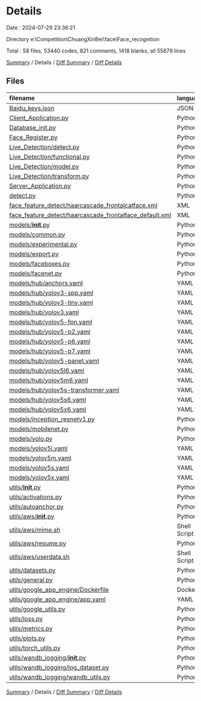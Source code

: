 # Details

Date : 2024-07-29 23:36:21

Directory e:\\Competition\\ChuangXinBei\\face\\Face_recognition

Total : 58 files,  53440 codes, 821 comments, 1418 blanks, all 55679 lines

[Summary](results.md) / Details / [Diff Summary](diff.md) / [Diff Details](diff-details.md)

## Files
| filename | language | code | comment | blank | total |
| :--- | :--- | ---: | ---: | ---: | ---: |
| [Baidu_keys.json](/Baidu_keys.json) | JSON | 5 | 0 | 1 | 6 |
| [Client_Application.py](/Client_Application.py) | Python | 106 | 22 | 11 | 139 |
| [Database_init.py](/Database_init.py) | Python | 17 | 0 | 2 | 19 |
| [Face_Register.py](/Face_Register.py) | Python | 54 | 2 | 6 | 62 |
| [Live_Detection/detect.py](/Live_Detection/detect.py) | Python | 34 | 4 | 1 | 39 |
| [Live_Detection/functional.py](/Live_Detection/functional.py) | Python | 442 | 16 | 131 | 589 |
| [Live_Detection/model.py](/Live_Detection/model.py) | Python | 229 | 9 | 58 | 296 |
| [Live_Detection/transform.py](/Live_Detection/transform.py) | Python | 261 | 7 | 79 | 347 |
| [Server_Application.py](/Server_Application.py) | Python | 76 | 18 | 20 | 114 |
| [detect.py](/detect.py) | Python | 134 | 17 | 28 | 179 |
| [face_feature_detect/haarcascade_frontalcatface.xml](/face_feature_detect/haarcascade_frontalcatface.xml) | XML | 14,287 | 95 | 1 | 14,383 |
| [face_feature_detect/haarcascade_frontalface_default.xml](/face_feature_detect/haarcascade_frontalface_default.xml) | XML | 33,271 | 43 | 1 | 33,315 |
| [models/__init__.py](/models/__init__.py) | Python | 0 | 0 | 1 | 1 |
| [models/common.py](/models/common.py) | Python | 280 | 35 | 72 | 387 |
| [models/experimental.py](/models/experimental.py) | Python | 97 | 12 | 26 | 135 |
| [models/export.py](/models/export.py) | Python | 74 | 13 | 18 | 105 |
| [models/faceboxes.py](/models/faceboxes.py) | Python | 184 | 1 | 50 | 235 |
| [models/facenet.py](/models/facenet.py) | Python | 91 | 0 | 13 | 104 |
| [models/hub/anchors.yaml](/models/hub/anchors.yaml) | YAML | 37 | 11 | 11 | 59 |
| [models/hub/yolov3-spp.yaml](/models/hub/yolov3-spp.yaml) | YAML | 40 | 5 | 7 | 52 |
| [models/hub/yolov3-tiny.yaml](/models/hub/yolov3-tiny.yaml) | YAML | 31 | 5 | 6 | 42 |
| [models/hub/yolov3.yaml](/models/hub/yolov3.yaml) | YAML | 40 | 5 | 7 | 52 |
| [models/hub/yolov5-fpn.yaml](/models/hub/yolov5-fpn.yaml) | YAML | 31 | 5 | 7 | 43 |
| [models/hub/yolov5-p2.yaml](/models/hub/yolov5-p2.yaml) | YAML | 40 | 5 | 10 | 55 |
| [models/hub/yolov5-p6.yaml](/models/hub/yolov5-p6.yaml) | YAML | 42 | 5 | 10 | 57 |
| [models/hub/yolov5-p7.yaml](/models/hub/yolov5-p7.yaml) | YAML | 51 | 5 | 12 | 68 |
| [models/hub/yolov5-panet.yaml](/models/hub/yolov5-panet.yaml) | YAML | 36 | 5 | 8 | 49 |
| [models/hub/yolov5l6.yaml](/models/hub/yolov5l6.yaml) | YAML | 46 | 5 | 10 | 61 |
| [models/hub/yolov5m6.yaml](/models/hub/yolov5m6.yaml) | YAML | 46 | 5 | 10 | 61 |
| [models/hub/yolov5s-transformer.yaml](/models/hub/yolov5s-transformer.yaml) | YAML | 36 | 5 | 8 | 49 |
| [models/hub/yolov5s6.yaml](/models/hub/yolov5s6.yaml) | YAML | 46 | 5 | 10 | 61 |
| [models/hub/yolov5x6.yaml](/models/hub/yolov5x6.yaml) | YAML | 46 | 5 | 10 | 61 |
| [models/inception_resnetv1.py](/models/inception_resnetv1.py) | Python | 192 | 0 | 41 | 233 |
| [models/mobilenet.py](/models/mobilenet.py) | Python | 55 | 7 | 11 | 73 |
| [models/yolo.py](/models/yolo.py) | Python | 213 | 24 | 41 | 278 |
| [models/yolov5l.yaml](/models/yolov5l.yaml) | YAML | 36 | 5 | 8 | 49 |
| [models/yolov5m.yaml](/models/yolov5m.yaml) | YAML | 36 | 5 | 8 | 49 |
| [models/yolov5s.yaml](/models/yolov5s.yaml) | YAML | 36 | 5 | 8 | 49 |
| [models/yolov5x.yaml](/models/yolov5x.yaml) | YAML | 36 | 5 | 8 | 49 |
| [utils/__init__.py](/utils/__init__.py) | Python | 0 | 0 | 1 | 1 |
| [utils/activations.py](/utils/activations.py) | Python | 49 | 5 | 19 | 73 |
| [utils/autoanchor.py](/utils/autoanchor.py) | Python | 117 | 20 | 24 | 161 |
| [utils/aws/__init__.py](/utils/aws/__init__.py) | Python | 0 | 0 | 1 | 1 |
| [utils/aws/mime.sh](/utils/aws/mime.sh) | Shell Script | 15 | 6 | 6 | 27 |
| [utils/aws/resume.py](/utils/aws/resume.py) | Python | 25 | 4 | 9 | 38 |
| [utils/aws/userdata.sh](/utils/aws/userdata.sh) | Shell Script | 20 | 6 | 2 | 28 |
| [utils/datasets.py](/utils/datasets.py) | Python | 760 | 116 | 189 | 1,065 |
| [utils/general.py](/utils/general.py) | Python | 420 | 69 | 116 | 605 |
| [utils/google_app_engine/Dockerfile](/utils/google_app_engine/Dockerfile) | Docker | 9 | 10 | 7 | 26 |
| [utils/google_app_engine/app.yaml](/utils/google_app_engine/app.yaml) | YAML | 11 | 0 | 3 | 14 |
| [utils/google_utils.py](/utils/google_utils.py) | Python | 72 | 33 | 18 | 123 |
| [utils/loss.py](/utils/loss.py) | Python | 147 | 28 | 42 | 217 |
| [utils/metrics.py](/utils/metrics.py) | Python | 160 | 21 | 43 | 224 |
| [utils/plots.py](/utils/plots.py) | Python | 322 | 43 | 69 | 434 |
| [utils/torch_utils.py](/utils/torch_utils.py) | Python | 212 | 34 | 58 | 304 |
| [utils/wandb_logging/__init__.py](/utils/wandb_logging/__init__.py) | Python | 0 | 0 | 1 | 1 |
| [utils/wandb_logging/log_dataset.py](/utils/wandb_logging/log_dataset.py) | Python | 16 | 0 | 9 | 25 |
| [utils/wandb_logging/wandb_utils.py](/utils/wandb_logging/wandb_utils.py) | Python | 271 | 5 | 31 | 307 |

[Summary](results.md) / Details / [Diff Summary](diff.md) / [Diff Details](diff-details.md)